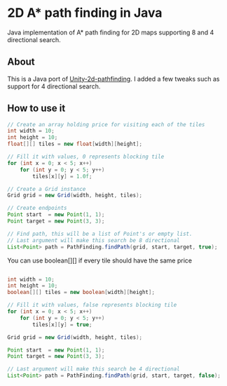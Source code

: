 # 2D A* path finding in Java
Java implementation of A* path finding for 2D maps supporting 8 and 4 directional search.

## About

This is a Java port of [Unity-2d-pathfinding](https://github.com/RonenNess/Unity-2d-pathfinding).
I added a few tweaks such as support for 4 directional search.


## How to use it

```Java
// Create an array holding price for visiting each of the tiles
int width = 10;
int height = 10;
float[][] tiles = new float[width][height];

// Fill it with values, 0 represents blocking tile
for (int x = 0; x < 5; x++)
    for (int y = 0; y < 5; y++)
        tiles[x][y] = 1.0f;

// Create a Grid instance
Grid grid = new Grid(width, height, tiles);

// Create endpoints
Point start  = new Point(1, 1);
Point target = new Point(3, 3);

// Find path, this will be a list of Point's or empty list.
// Last argument will make this search be 8 directional
List<Point> path = PathFinding.findPath(grid, start, target, true);
```

You can use boolean[][] if every tile should have the same price
```Java

int width = 10;
int height = 10;
boolean[][] tiles = new boolean[width][height];

// Fill it with values, false represents blocking tile
for (int x = 0; x < 5; x++)
    for (int y = 0; y < 5; y++)
        tiles[x][y] = true;

Grid grid = new Grid(width, height, tiles);

Point start  = new Point(1, 1);
Point target = new Point(3, 3);

// Last argument will make this search be 4 directional
List<Point> path = PathFinding.findPath(grid, start, target, false);
```
